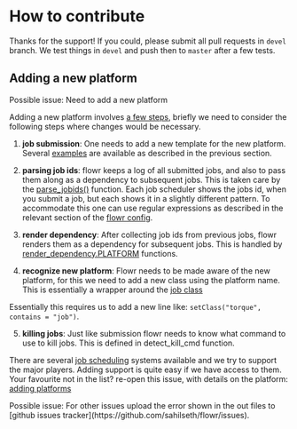 # How to contribute

Thanks for the support! If you could, please submit all pull requests in `devel` branch. We test things in `devel` and push then to `master` 
after a few tests.


## Adding a new platform

<div class="alert alert-warning" role="alert">
Possible issue: Need to add a new platform
</div>

Adding a new platform involves [a few steps](https://github.com/sahilseth/flowr/issues/7), briefly we need to consider the following steps where changes would be necessary.

1. **job submission**: One needs to add a new template for the new platform. Several [examples](https://github.com/sahilseth/flowr/blob/master/inst/conf) are available as described in the previous section.
2. **parsing job ids**: flowr keeps a log of all submitted jobs, and also to pass them along as a dependency to subsequent jobs. This is taken care by the [parse_jobids()](https://github.com/sahilseth/flowr/blob/master/R/parse-jobids.R) function. Each job scheduler shows the jobs id, when you submit a job, but each shows it in a slightly different pattern. To accommodate this one can use regular expressions as described in the relevant section of the [flowr config](https://github.com/sahilseth/flowr/blob/master/inst/conf/flowr.conf).

3. **render dependency**: After collecting job ids from previous jobs, flowr renders them as a dependency for subsequent
jobs. This is handled by [render_dependency.PLATFORM](https://github.com/sahilseth/flowr/blob/master/R/render-dependency.R) functions.
4. **recognize new platform**: Flowr needs to be made aware of the new platform, for this we need to add a new class using the platform name. This is essentially a wrapper around the [job class](https://github.com/sahilseth/flowr/blob/master/R/class-def.R)

Essentially this requires us to add a new line like: `setClass("torque", contains = "job")`.


5. **killing jobs**: Just like submission flowr needs to know what command to use to kill jobs. This is defined in detect_kill_cmd function.



There are several [job scheduling](http://en.wikipedia.org/wiki/Job_scheduler) systems
available and we try to support the major players. Adding support is
quite easy if we have access to them. Your favourite not in the list?
re-open this issue, with details on the platform:
[adding platforms](https://github.com/sahilseth/flowr/issues/7)



<div class="alert alert-warning" role="alert">
Possible issue: For other issues upload the error shown in the out files to 
[github issues tracker](https://github.com/sahilseth/flowr/issues).
</div>
